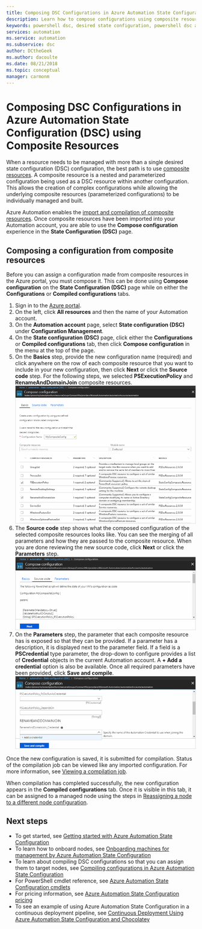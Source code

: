 ```yaml
---
title: Composing DSC Configurations in Azure Automation State Configuration (DSC) using Composite Resources
description: Learn how to compose configurations using composite resources in Azure Automation State Configuration (DSC)
keywords: powershell dsc, desired state configuration, powershell dsc azure, composite resources
services: automation
ms.service: automation
ms.subservice: dsc
author: DCtheGeek
ms.author: dacoulte
ms.date: 08/21/2018
ms.topic: conceptual
manager: carmonm
---
```

# Composing DSC Configurations in Azure Automation State Configuration (DSC) using Composite Resources

When a resource needs to be managed with more than a single desired state configuration (DSC)
configuration, the best path is to use [composite
resources](/powershell/dsc/authoringresourcecomposite). A composite resource is a nested and
parameterized configuration being used as a DSC resource within another configuration. This allows
the creation of complex configurations while allowing the underlying composite resources
(parameterized configurations) to be individually managed and built.

Azure Automation enables the [import and compilation of composite
resources](automation-dsc-compile.md#composite-resources). Once composite resources have been
imported into your Automation account, you are able to use the **Compose configuration** experience
in the **State Configuration (DSC)** page.

## Composing a configuration from composite resources

Before you can assign a configuration made from composite resources in the Azure portal, you must
compose it. This can be done using **Compose configuration** on the **State Configuration (DSC)**
page while on either the **Configurations** or **Compiled configurations** tabs.

1. Sign in to the [Azure portal](https://portal.azure.com).
1. On the left, click **All resources** and then the name of your Automation account.
1. On the **Automation account** page, select **State configuration (DSC)** under **Configuration Management**.
1. On the **State configuration (DSC)** page, click either the **Configurations** or **Compiled configurations** tab, then click **Compose configuration** in the menu at the top of the page.
1. On the **Basics** step, provide the new configuration name (required) and click anywhere on the row of each composite resource that you want to include in your new configuration, then click **Next** or click the **Source code** step. For the following steps, we selected **PSExecutionPolicy** and **RenameAndDomainJoin** composite resources.
   ![Screenshot of the basics step of the compose configuration page](./media/compose-configurationwithcompositeresources/compose-configuration-basics.png)
1. The **Source code** step shows what the composed configuration of the selected composite resources looks like. You can see the merging of all parameters and how they are passed to the composite resource. When you are done reviewing the new source code, click **Next** or click the **Parameters** step.
   ![Screenshot of the source code step of the compose configuration page](./media/compose-configurationwithcompositeresources/compose-configuration-sourcecode.png)
1. On the **Parameters** step, the parameter that each composite resource has is exposed so that they can be provided. If a parameter has a description, it is displayed next to the parameter field. If a field is a **PSCredential** type parameter, the drop-down to configure provides a list of **Credential** objects in the current Automation account. A **+ Add a credential** option is also be available. Once all required parameters have been provided, click **Save and compile**.
   ![Screenshot of the parameters step of the compose configuration page](./media/compose-configurationwithcompositeresources/compose-configuration-parameters.png)

Once the new configuration is saved, it is submitted for compilation. Status of the
compilation job can be viewed like any imported configuration. For more information, see [Viewing a
compilation job](automation-dsc-getting-started.md#viewing-a-compilation-job).

When compilation has completed successfully, the new configuration appears in the **Compiled
configurations** tab. Once it is visible in this tab, it can be assigned to a managed node using
the steps in [Reassigning a node to a different node
configuration](automation-dsc-getting-started.md#reassigning-a-node-to-a-different-node-configuration).

## Next steps

- To get started, see [Getting started with Azure Automation State Configuration](automation-dsc-getting-started.md)
- To learn how to onboard nodes, see [Onboarding machines for management by Azure Automation State Configuration](automation-dsc-onboarding.md)
- To learn about compiling DSC configurations so that you can assign them to target nodes, see [Compiling configurations in Azure Automation State Configuration](automation-dsc-compile.md)
- For PowerShell cmdlet reference, see [Azure Automation State Configuration cmdlets](/powershell/module/azurerm.automation/#automation)
- For pricing information, see [Azure Automation State Configuration pricing](https://azure.microsoft.com/pricing/details/automation/)
- To see an example of using Azure Automation State Configuration in a continuous deployment pipeline, see [Continuous Deployment Using Azure Automation State Configuration and Chocolatey](automation-dsc-cd-chocolatey.md)

